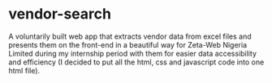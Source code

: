 # vendor-search
A voluntarily built web app that extracts vendor data from excel files and presents them on the front-end in a beautiful way for Zeta-Web Nigeria Limited during my internship period with them for easier data accessibility and efficiency (I decided to put all the html, css and javascript code into one html file).
